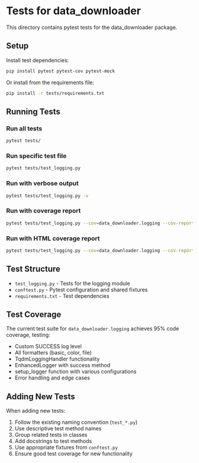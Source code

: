 # Tests for data_downloader

This directory contains pytest tests for the data_downloader package.

## Setup

Install test dependencies:

```bash
pip install pytest pytest-cov pytest-mock
```

Or install from the requirements file:

```bash
pip install -r tests/requirements.txt
```

## Running Tests

### Run all tests
```bash
pytest tests/
```

### Run specific test file
```bash
pytest tests/test_logging.py
```

### Run with verbose output
```bash
pytest tests/test_logging.py -v
```

### Run with coverage report
```bash
pytest tests/test_logging.py --cov=data_downloader.logging --cov-report=term-missing
```

### Run with HTML coverage report
```bash
pytest tests/test_logging.py --cov=data_downloader.logging --cov-report=html
```

## Test Structure

- `test_logging.py` - Tests for the logging module
- `conftest.py` - Pytest configuration and shared fixtures
- `requirements.txt` - Test dependencies

## Test Coverage

The current test suite for `data_downloader.logging` achieves 95% code coverage, testing:

- Custom SUCCESS log level
- All formatters (basic, color, file)
- TqdmLoggingHandler functionality
- EnhancedLogger with success method
- setup_logger function with various configurations
- Error handling and edge cases

## Adding New Tests

When adding new tests:

1. Follow the existing naming convention (`test_*.py`)
2. Use descriptive test method names
3. Group related tests in classes
4. Add docstrings to test methods
5. Use appropriate fixtures from `conftest.py`
6. Ensure good test coverage for new functionality
